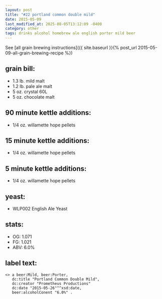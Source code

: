 ```yaml
---
layout: post
title: "#22 portland common double mild"
date: 2015-05-09
last_modified_at: 2025-08-05T13:12:09 -0400
category: other
tags: drinks alcohol homebrew ale english porter mild beer
---
```

See  [all grain brewing instructions]({{ site.baseurl }}{% post_url 2015-05-09-all-grain-brewing-recipe %})

## grain bill:
* 1.3 lb. mild malt
* 1.2 lb. pale ale malt
* 5 oz. crystal 60L
* 5 oz. chocolate malt

## 90 minute kettle additions:
* 1/4 oz. willamette hope pellets

## 15 minute kettle additions:
* 1/4 oz. willamette hope pellets

## 5 minute kettle additions:
* 1/4 oz. willamette hope pellets

## yeast:
* WLP002 English Ale Yeast

## stats:
* OG: 1.071
* FG: 1.021
* ABV: 6.0%

## label text:
```
<> a beer:Mild, beer:Porter,
   dc:title "Portland Common Double Mild",
   dc:creator "Prometheus Productions"
   dc:date "2015-05-26"^^xsd:date,
   beer:alcoholConent "6.0%" .
```
